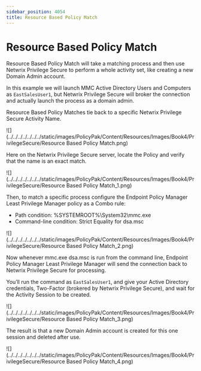 ```yaml
---
sidebar_position: 4054
title: Resource Based Policy Match
---
```


# Resource Based Policy Match

Resource Based Policy Match will take a matching process and then use Netwrix Privilege Secure to perform a whole activity set, like creating a new Domain Admin account.

In this example we will launch MMC Active Directory Users and Computers as `EastSalesUser1`, but Netwrix Privilege Secure will broker the connection and actually launch the process as a domain admin.

Resource Based Policy Matches tie back to a specific Netwrix Privilege Secure Activity Name.

![](../../../../../../../static/images/PolicyPak/Content/Resources/Images/Book4/PrivilegeSecure/Resource Based Policy Match.png)

Here on the Netwrix Privilege Secure server, locate the Policy and verify that the name is an exact match.

![](../../../../../../../static/images/PolicyPak/Content/Resources/Images/Book4/PrivilegeSecure/Resource Based Policy Match_1.png)

Then, to match a specific process configure the Endpoint Policy Manager Least Privilege Manager policy as a Combo rule:

* Path condition: %SYSTEMROOT%\System32\mmc.exe
* Command-line condition: Strict Equality for dsa.msc

![](../../../../../../../static/images/PolicyPak/Content/Resources/Images/Book4/PrivilegeSecure/Resource Based Policy Match_2.png)

Now whenever mmc.exe dsa.msc is run from the command line, Endpoint Policy Manager Least Privilege Manager will send the connection back to Netwrix Privilege Secure for processing.

You’ll run the command as `EastSalesUser1`, and give your Active Directory credentials, Two-Factor (brokered by Netwrix Privilege Secure), and wait for the Activity Session to be created.

![](../../../../../../../static/images/PolicyPak/Content/Resources/Images/Book4/PrivilegeSecure/Resource Based Policy Match_3.png)

The result is that a new Domain Admin account is created for this one session and deleted after use.

![](../../../../../../../static/images/PolicyPak/Content/Resources/Images/Book4/PrivilegeSecure/Resource Based Policy Match_4.png)